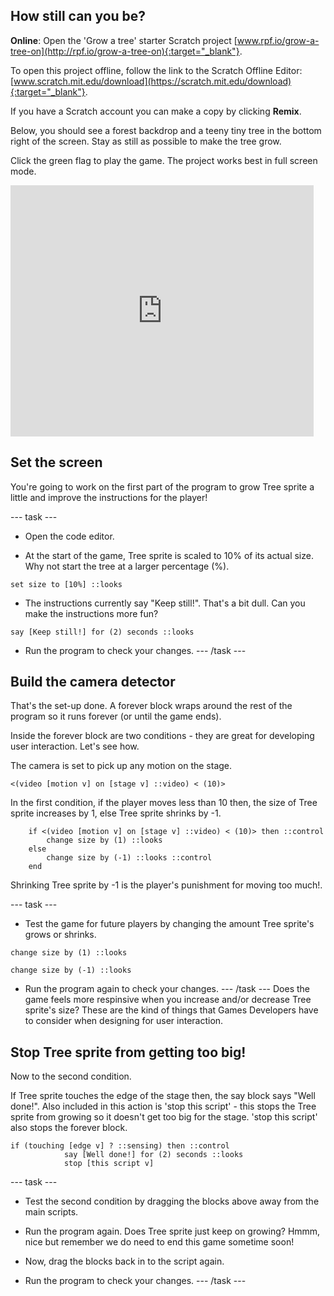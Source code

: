 ## How still can you be?

**Online**: Open the 'Grow a tree' starter Scratch project [www.rpf.io/grow-a-tree-on](http://rpf.io/grow-a-tree-on){:target="_blank"}.

To open this project offline, follow the link to the Scratch Offline Editor: [www.scratch.mit.edu/download](https://scratch.mit.edu/download){:target="_blank"}.

If you have a Scratch account you can make a copy by clicking **Remix**.

Below, you should see a forest backdrop and a teeny tiny tree in the bottom right of the screen. Stay as still as possible to make the tree grow.

Click the green flag to play the game. The project works best in full screen mode.

<div>
<iframe src="https://scratch.mit.edu/projects/396932945/embed" allowtransparency="true" width="485" height="402" frameborder="0" scrolling="no" allowfullscreen></iframe>
</div>

## Set the screen

You're going to work on the first part of the program to grow Tree sprite a little and improve the instructions for the player!

--- task ---
+ Open the code editor. 

+ At the start of the game, Tree sprite is scaled to 10% of its actual size. Why not start the tree at a larger percentage (%).
```blocks3
set size to [10%] ::looks
```
+ The instructions currently say "Keep still!". That's a bit dull. Can you make the instructions more fun?
```blocks3
say [Keep still!] for (2) seconds ::looks
```
+ Run the program to check your changes.
--- /task ---

## Build the camera detector
That's the set-up done. A forever block wraps around the rest of the program so it runs forever (or until the game ends).

Inside the forever block are two conditions - they are great for developing user interaction. Let's see how.

The camera is set to pick up any motion on the stage.
```blocks3
<(video [motion v] on [stage v] ::video) < (10)>
```
In the first condition, if the player moves less than 10 then, the size of Tree sprite increases by 1, else Tree sprite shrinks by -1.

```blocks3
	if <(video [motion v] on [stage v] ::video) < (10)> then ::control 
		change size by (1) ::looks
	else 
		change size by (-1) ::looks ::control
	end
```
Shrinking Tree sprite by -1 is the player's punishment for moving too much!.

--- task ---
+ Test the game for future players by changing the amount Tree sprite's grows or shrinks.
```blocks3
change size by (1) ::looks
```
```blocks3
change size by (-1) ::looks
```
+ Run the program again to check your changes.
--- /task ---
Does the game feels more respinsive when you increase and/or decrease Tree sprite's size? These are the kind of things that Games Developers have to consider when designing for user interaction.

## Stop Tree sprite from getting too big!
Now to the second condition.

If Tree sprite touches the edge of the stage then, the say block says "Well done!". Also included in this action is 'stop this script' - this stops the Tree sprite from growing so it doesn't get too big for the stage. 'stop this script' also stops the forever block.

```blocks3
if (touching [edge v] ? ::sensing) then ::control
			say [Well done!] for (2) seconds ::looks
			stop [this script v]
```
--- task ---
+ Test the second condition by dragging the blocks above away from the main scripts. 

+ Run the program again. Does Tree sprite just keep on growing? Hmmm, nice but remember we do need to end this game sometime soon!

+ Now, drag the blocks back in to the script again.

+ Run the program to check your changes.
--- /task ---
